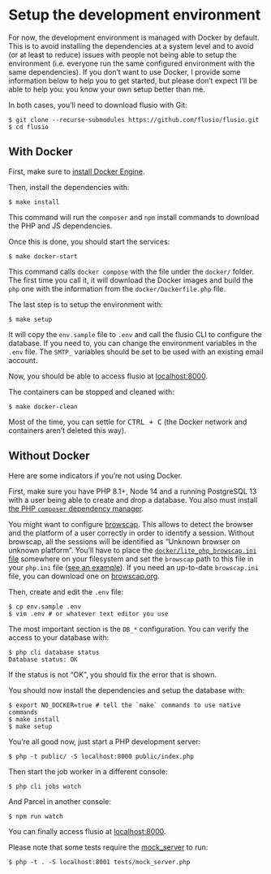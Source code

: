 # Setup the development environment

For now, the development environment is managed with Docker by default. This is
to avoid installing the dependencies at a system level and to avoid (or at
least to reduce) issues with people not being able to setup the environment
(i.e. everyone run the same configured environment with the same dependencies).
If you don’t want to use Docker, I provide some information below to help you
to get started, but please don’t expect I’ll be able to help you: you know your
own setup better than me.

In both cases, you’ll need to download flusio with Git:

```console
$ git clone --recurse-submodules https://github.com/flusio/flusio.git
$ cd flusio
```

## With Docker

First, make sure to [install Docker Engine](https://docs.docker.com/engine/install/).

Then, install the dependencies with:

```console
$ make install
```

This command will run the `composer` and `npm` install commands to download the
PHP and JS dependencies.

Once this is done, you should start the services:

```console
$ make docker-start
```

This command calls `docker compose` with the file under the `docker/` folder.
The first time you call it, it will download the Docker images and build the
`php` one with the information from the `docker/Dockerfile.php` file.

The last step is to setup the environment with:

```console
$ make setup
```

It will copy the `env.sample` file to `.env` and call the flusio CLI to
configure the database. If you need to, you can change the environment
variables in the `.env` file. The `SMTP_` variables should be set to be used
with an existing email account.

Now, you should be able to access flusio at [localhost:8000](http://localhost:8000).

The containers can be stopped and cleaned with:

```console
$ make docker-clean
```

Most of the time, you can settle for <kbd>CTRL + C</kbd> (the Docker network
and containers aren’t deleted this way).

## Without Docker

Here are some indicators if you’re not using Docker.

First, make sure you have PHP 8.1+, Node 14 and a running PostgreSQL 13 with a
user being able to create and drop a database. You also must install [the PHP
`composer` dependency manager](https://getcomposer.org/).

You might want to configure [browscap](https://www.php.net/manual/fr/misc.configuration.php#ini.browscap).
This allows to detect the browser and the platform of a user correctly in order
to identify a session. Without browscap, all the sessions will be identified as
“Unknown browser on unknown platform”.
You’ll have to place the [`docker/lite_php_browscap.ini` file](/docker/lite_php_browscap.ini)
somewhere on your filesystem and set the `browscap` path to this file in your
`php.ini` file ([see an example](/docker/php-ext-browscap.ini)). If you need
an up-to-date `browscap.ini` file, you can download one on [browscap.org](https://browscap.org/).

Then, create and edit the `.env` file:

```console
$ cp env.sample .env
$ vim .env # or whatever text editor you use
```

The most important section is the `DB_*` configuration. You can verify the
access to your database with:

```console
$ php cli database status
Database status: OK
```

If the status is not “OK”, you should fix the error that is shown.

You should now install the dependencies and setup the database with:

```console
$ export NO_DOCKER=true # tell the `make` commands to use native commands
$ make install
$ make setup
```

You’re all good now, just start a PHP development server:

```console
$ php -t public/ -S localhost:8000 public/index.php
```

Then start the job worker in a different console:

```console
$ php cli jobs watch
```

And Parcel in another console:

```console
$ npm run watch
```

You can finally access flusio at [localhost:8000](http://localhost:8000).

Please note that some tests require the [mock\_server](/tests/mock_server.php)
to run:

```console
$ php -t . -S localhost:8001 tests/mock_server.php
```
